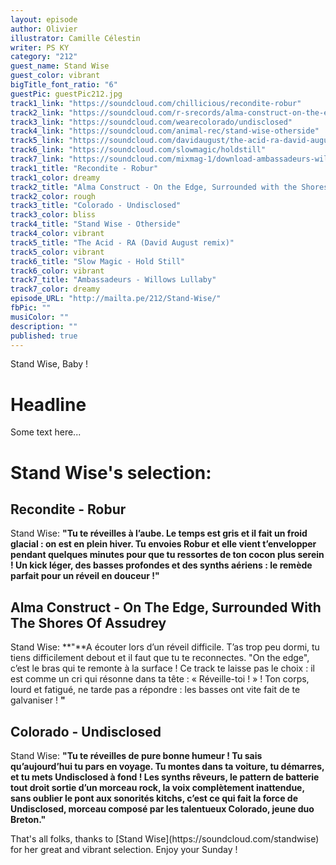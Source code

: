 ```yaml
---
layout: episode
author: Olivier
illustrator: Camille Célestin
writer: PS KY
category: "212"
guest_name: Stand Wise
guest_color: vibrant
bigTitle_font_ratio: "6"
guestPic: guestPic212.jpg
track1_link: "https://soundcloud.com/chillicious/recondite-robur"
track2_link: "https://soundcloud.com/r-srecords/alma-construct-on-the-edge-surrounded"
track3_link: "https://soundcloud.com/wearecolorado/undisclosed"
track4_link: "https://soundcloud.com/animal-rec/stand-wise-otherside"
track5_link: "https://soundcloud.com/davidaugust/the-acid-ra-david-august-remix"
track6_link: "https://soundcloud.com/slowmagic/holdstill"
track7_link: "https://soundcloud.com/mixmag-1/download-ambassadeurs-willows-lullaby"
track1_title: "Recondite - Robur"
track1_color: dreamy
track2_title: "Alma Construct - On the Edge, Surrounded with the Shores of Assudrey"
track2_color: rough
track3_title: "Colorado - Undisclosed"
track3_color: bliss
track4_title: "Stand Wise - Otherside"
track4_color: vibrant
track5_title: "The Acid - RA (David August remix)"
track5_color: vibrant
track6_title: "Slow Magic - Hold Still"
track6_color: vibrant
track7_title: "Ambassadeurs - Willows Lullaby"
track7_color: dreamy
episode_URL: "http://mailta.pe/212/Stand-Wise/"
fbPic: ""
musiColor: ""
description: ""
published: true
---
```


<p id="introduction">Stand Wise, Baby !</p>

# Headline

Some text here... 
 
# Stand Wise's selection:

## Recondite - Robur

Stand Wise: **"**Tu te réveilles à l’aube. Le temps est gris et il fait un froid glacial : on est en plein hiver. 
Tu envoies Robur et elle vient t’envelopper pendant quelques minutes pour que tu ressortes de ton cocon plus serein ! Un kick léger, des basses profondes et des synths aériens : le remède parfait pour un réveil en douceur !**"**

##  Alma Construct - On The Edge, Surrounded With The Shores Of Assudrey

Stand Wise: **"**A écouter lors d’un réveil difficile. T’as trop peu dormi, tu tiens difficilement debout et il faut que tu te reconnectes. "On the edge", c’est le bras qui te remonte à la surface ! Ce track te laisse pas le choix : il est comme un cri qui résonne dans ta tête : « Réveille-toi ! » !  Ton corps, lourd et fatigué, ne tarde pas a répondre : les basses ont vite fait de te galvaniser ! **"**

## Colorado - Undisclosed

Stand Wise: **"**Tu te réveilles de pure bonne humeur ! Tu sais qu’aujourd’hui tu pars en voyage. Tu montes dans ta voiture, tu démarres, et tu mets Undisclosed à fond ! Les synths rêveurs, le pattern de batterie tout droit sortie d’un morceau rock, la voix complètement inattendue, sans oublier le pont aux sonorités kitchs, c’est ce qui fait la force de Undisclosed, morceau composé par les talentueux Colorado, jeune duo Breton.**"**


<p id="outroduction">
That's all folks, thanks to [Stand Wise](https://soundcloud.com/standwise) for her great and vibrant selection. Enjoy your Sunday !</p>

